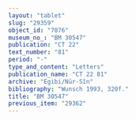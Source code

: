 ```yaml
---
layout: "tablet"
slug: "29359"
object_id: "7076"
museum_no_: "BM 30547"
publication: "CT 22"
text_number: "81"
period: "-"
type_and_content: "Letters"
publication_name: "CT 22 81"
archive: "Egibi/Nūr-Sîn"
bibliography: "Wunsch 1993, 320f."
title: "BM 30547"
previous_item: "29362"
---
```


